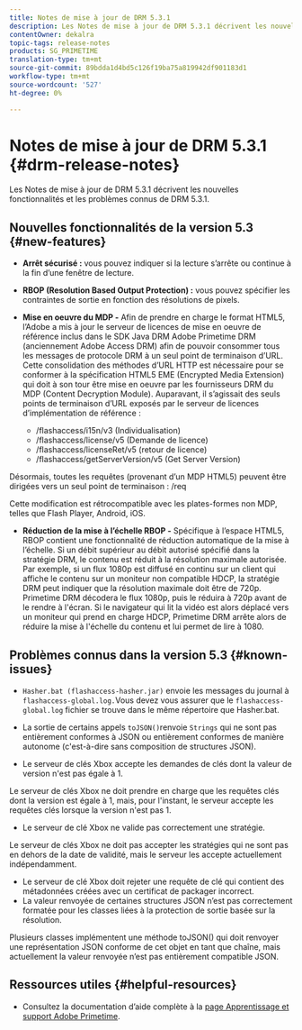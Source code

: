 ```yaml
---
title: Notes de mise à jour de DRM 5.3.1
description: Les Notes de mise à jour de DRM 5.3.1 décrivent les nouvelles fonctionnalités et les problèmes connus de DRM 5.3.1.
contentOwner: dekalra
topic-tags: release-notes
products: SG_PRIMETIME
translation-type: tm+mt
source-git-commit: 89bdda1d4bd5c126f19ba75a819942df901183d1
workflow-type: tm+mt
source-wordcount: '527'
ht-degree: 0%

---
```



# Notes de mise à jour de DRM 5.3.1 {#drm-release-notes}

Les Notes de mise à jour de DRM 5.3.1 décrivent les nouvelles fonctionnalités et les problèmes connus de DRM 5.3.1.

## Nouvelles fonctionnalités de la version 5.3 {#new-features}

* **Arrêt sécurisé :** vous pouvez indiquer si la lecture s’arrête ou continue à la fin d’une fenêtre de lecture.
* **RBOP (Resolution Based Output Protection) :** vous pouvez spécifier les contraintes de sortie en fonction des résolutions de pixels.
* **Mise en oeuvre du MDP -** Afin de prendre en charge le format HTML5, l’Adobe a mis à jour le serveur de licences de mise en oeuvre de référence inclus dans le SDK Java DRM Adobe Primetime DRM (anciennement Adobe Access DRM) afin de pouvoir consommer tous les messages de protocole DRM à un seul point de terminaison d’URL. Cette consolidation des méthodes d’URL HTTP est nécessaire pour se conformer à la spécification HTML5 EME (Encrypted Media Extension) qui doit à son tour être mise en oeuvre par les fournisseurs DRM du MDP (Content Decryption Module). Auparavant, il s’agissait des seuls points de terminaison d’URL exposés par le serveur de licences d’implémentation de référence :

   * /flashaccess/i15n/v3 (Individualisation)
   * /flashaccess/license/v5 (Demande de licence)
   * /flashaccess/licenseRet/v5 (retour de licence)
   * /flashaccess/getServerVersion/v5 (Get Server Version)

Désormais, toutes les requêtes (provenant d’un MDP HTML5) peuvent être dirigées vers un seul point de terminaison : /req

Cette modification est rétrocompatible avec les plates-formes non MDP, telles que Flash Player, Android, iOS.

* **Réduction de la mise à l’échelle RBOP -** Spécifique à l’espace HTML5, RBOP contient une fonctionnalité de réduction automatique de la mise à l’échelle. Si un débit supérieur au débit autorisé spécifié dans la stratégie DRM, le contenu est réduit à la résolution maximale autorisée. Par exemple, si un flux 1080p est diffusé en continu sur un client qui affiche le contenu sur un moniteur non compatible HDCP, la stratégie DRM peut indiquer que la résolution maximale doit être de 720p. Primetime DRM décodera le flux 1080p, puis le réduira à 720p avant de le rendre à l&#39;écran. Si le navigateur qui lit la vidéo est alors déplacé vers un moniteur qui prend en charge HDCP, Primetime DRM arrête alors de réduire la mise à l&#39;échelle du contenu et lui permet de lire à 1080.

## Problèmes connus dans la version 5.3 {#known-issues}

* `Hasher.bat (flashaccess-hasher.jar)` envoie les messages du journal à  `flashaccess-global.log.`Vous devez vous assurer que le  `flashaccess-global.log` fichier se trouve dans le même répertoire que Hasher.bat.

* La sortie de certains appels `toJSON()`renvoie `Strings` qui ne sont pas entièrement conformes à JSON ou entièrement conformes de manière autonome (c&#39;est-à-dire sans composition de structures JSON).

* Le serveur de clés Xbox accepte les demandes de clés dont la valeur de version n&#39;est pas égale à 1.

Le serveur de clés Xbox ne doit prendre en charge que les requêtes clés dont la version est égale à 1, mais, pour l&#39;instant, le serveur accepte les requêtes clés lorsque la version n&#39;est pas 1.

* Le serveur de clé Xbox ne valide pas correctement une stratégie.

Le serveur de clés Xbox ne doit pas accepter les stratégies qui ne sont pas en dehors de la date de validité, mais le serveur les accepte actuellement indépendamment.

* Le serveur de clé Xbox doit rejeter une requête de clé qui contient des métadonnées créées avec un certificat de packager incorrect.
* La valeur renvoyée de certaines structures JSON n’est pas correctement formatée pour les classes liées à la protection de sortie basée sur la résolution.

Plusieurs classes implémentent une méthode toJSON() qui doit renvoyer une représentation JSON conforme de cet objet en tant que chaîne, mais actuellement la valeur renvoyée n’est pas entièrement compatible JSON.

## Ressources utiles {#helpful-resources}

* Consultez la documentation d’aide complète à la [page Apprentissage et support Adobe Primetime](https://helpx.adobe.com/support/primetime.html).
